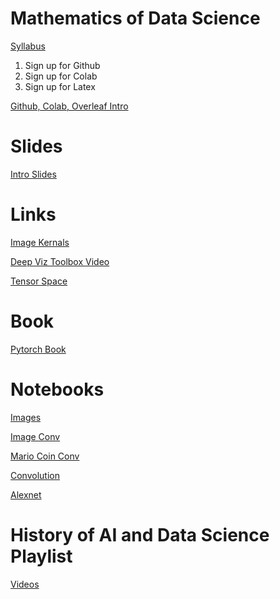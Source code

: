 # Mathematics of Data Science

[Syllabus](https://docs.google.com/document/d/1IMQl7Q71oHYBVIENExWYy8Zbwna6pqU1dsNr6vRmdaU/edit?usp=sharing)

1) Sign up for Github
2) Sign up for Colab
3) Sign up for Latex

[Github, Colab, Overleaf Intro](https://www.youtube.com/watch?v=50wdMpfO9t0)

# Slides

[Intro Slides](https://docs.google.com/presentation/d/1A8L-MlcYS2nGcOLD48YUDR9hReSib4uFKt4QV0GDiPE/edit?usp=sharing)

# Links
[Image Kernals](https://setosa.io/ev/image-kernels/)

[Deep Viz Toolbox Video](https://www.youtube.com/watch?v=AgkfIQ4IGaM)

[Tensor Space](https://tensorspace.org/)

# Book 
[Pytorch Book](https://isip.piconepress.com/courses/temple/ece_4822/resources/books/Deep-Learning-with-PyTorch.pdf)


# Notebooks

[Images](https://colab.research.google.com/drive/1zyJnCKtkEydjrTrVjrs9B21uAtQQGsDj?usp=sharing)

[Image Conv](https://colab.research.google.com/drive/11SogYXghJJ2aak-AxPaMXhPqu2JEeIr4?usp=sharing)

[Mario Coin Conv](https://colab.research.google.com/drive/15iL3eG_1tSTBy3Q2ZhRmBCS-hBGLsdHS?usp=sharing)



[Convolution](https://colab.research.google.com/drive/1kf0i0P2gFtkuCm5zVO68VT8fP8ryN0Iq?usp=sharing)

[Alexnet](https://colab.research.google.com/drive/1gymf98aiTdUaM9eY8fgs3RM-wfb_sc78?usp=sharing)

<!--
-->

# History of AI and Data Science Playlist
[Videos](https://youtube.com/playlist?list=PLWmIsQcAzRkquFp4Qqyd_4-9Ve9wmJwiW)
